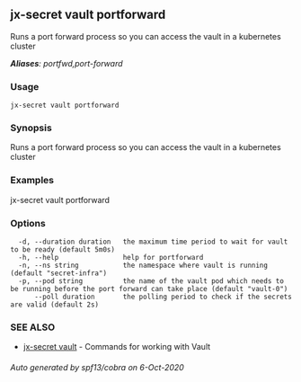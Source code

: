 ## jx-secret vault portforward

Runs a port forward process so you can access the vault in a kubernetes cluster

***Aliases**: portfwd,port-forward*

### Usage

```
jx-secret vault portforward
```

### Synopsis

Runs a port forward process so you can access the vault in a kubernetes cluster

### Examples

  jx-secret vault portforward

### Options

```
  -d, --duration duration   the maximum time period to wait for vault to be ready (default 5m0s)
  -h, --help                help for portforward
  -n, --ns string           the namespace where vault is running (default "secret-infra")
  -p, --pod string          the name of the vault pod which needs to be running before the port forward can take place (default "vault-0")
      --poll duration       the polling period to check if the secrets are valid (default 2s)
```

### SEE ALSO

* [jx-secret vault](jx-secret_vault.md)	 - Commands for working with Vault

###### Auto generated by spf13/cobra on 6-Oct-2020
